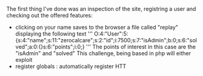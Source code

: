 The first thing I've done was an inspection of the site, registring a user and checking out the offered features:
- clicking on your name saves to the browser a file called "replay" displaying the following text
'''
  O:4:"User":5:{s:4:"name";s:11:"zerocalcare";s:2:"id";i:7500;s:7:"isAdmin";b:0;s:6:"solved";a:0:{}s:6:"points";i:0;}
'''
The points of interest in this case are the "isAdmin" and "solved"
This challenge, being based in php will either exploit
- register globals : automatically register HTT
